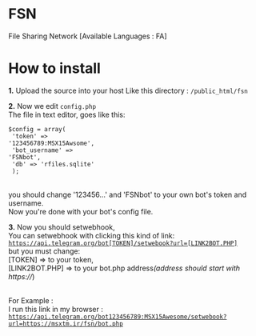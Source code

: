 # FSN
File Sharing Network [Available Languages : FA]

# How to install
<b>1.</b> Upload the source into your host
Like this directory : <code>/public_html/fsn</code><br />

<b>2.</b> Now we edit <code>config.php</code><br />
The file in text editor, goes like this:<br />

<code>$config = array(</code><br />
<code>  'token' => '123456789:MSX15Awsome',</code><br />
<code>  'bot_username' => 'FSNbot',</code><br />
<code>  'db' => 'rfiles.sqlite'</code><br />
<code>  );</code><br /><br />

you should change '123456...' and 'FSNbot' to your own bot's token and username.<br />
Now you're done with your bot's config file.<br />

<b>3.</b> Now you should setwebhook, <br />
You can setwebhook with clicking this kind of link:<br />
<code>https://api.telegram.org/bot[TOKEN]/setwebook?url=[LINK2BOT.PHP]</code><br />
but you must change:<br />
[TOKEN] => to your token,<br />
[LINK2BOT.PHP] => to your bot.php address<i>(address should start with https://</i>)<br /><br />

For Example :<br />
I run this link in my browser :<br />
<code>https://api.telegram.org/bot123456789:MSX15Awesome/setwebook?url=https://msxtm.ir/fsn/bot.php</code>
